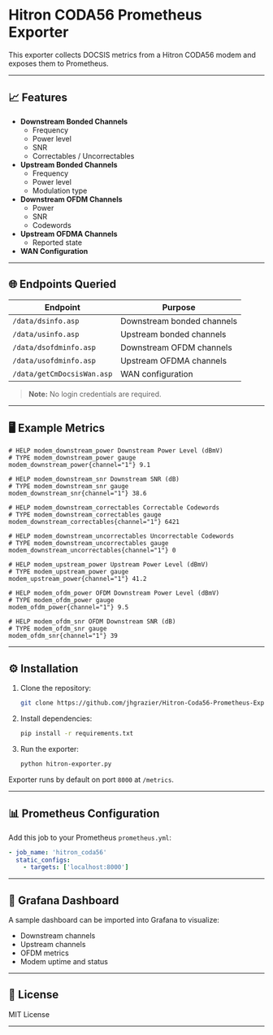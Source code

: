 # Hitron CODA56 Prometheus Exporter

This exporter collects DOCSIS metrics from a Hitron CODA56 modem and exposes them to Prometheus.

---

## 📈 Features

- **Downstream Bonded Channels**
  - Frequency
  - Power level
  - SNR
  - Correctables / Uncorrectables
- **Upstream Bonded Channels**
  - Frequency
  - Power level
  - Modulation type
- **Downstream OFDM Channels**
  - Power
  - SNR
  - Codewords
- **Upstream OFDMA Channels**
  - Reported state
- **WAN Configuration**

---

## 🌐 Endpoints Queried

| Endpoint                        | Purpose                         |
|---------------------------------|---------------------------------|
| `/data/dsinfo.asp`              | Downstream bonded channels      |
| `/data/usinfo.asp`              | Upstream bonded channels        |
| `/data/dsofdminfo.asp`          | Downstream OFDM channels        |
| `/data/usofdminfo.asp`          | Upstream OFDMA channels         |
| `/data/getCmDocsisWan.asp`      | WAN configuration               |

> **Note:** No login credentials are required.

---

## 🖥️ Example Metrics

```
# HELP modem_downstream_power Downstream Power Level (dBmV)
# TYPE modem_downstream_power gauge
modem_downstream_power{channel="1"} 9.1

# HELP modem_downstream_snr Downstream SNR (dB)
# TYPE modem_downstream_snr gauge
modem_downstream_snr{channel="1"} 38.6

# HELP modem_downstream_correctables Correctable Codewords
# TYPE modem_downstream_correctables gauge
modem_downstream_correctables{channel="1"} 6421

# HELP modem_downstream_uncorrectables Uncorrectable Codewords
# TYPE modem_downstream_uncorrectables gauge
modem_downstream_uncorrectables{channel="1"} 0

# HELP modem_upstream_power Upstream Power Level (dBmV)
# TYPE modem_upstream_power gauge
modem_upstream_power{channel="1"} 41.2

# HELP modem_ofdm_power OFDM Downstream Power Level (dBmV)
# TYPE modem_ofdm_power gauge
modem_ofdm_power{channel="1"} 9.5

# HELP modem_ofdm_snr OFDM Downstream SNR (dB)
# TYPE modem_ofdm_snr gauge
modem_ofdm_snr{channel="1"} 39
```

---

## ⚙️ Installation

1. Clone the repository:

   ```bash
   git clone https://github.com/jhgrazier/Hitron-Coda56-Prometheus-Exporter.git
   ```

2. Install dependencies:

   ```bash
   pip install -r requirements.txt
   ```

3. Run the exporter:

   ```bash
   python hitron-exporter.py
   ```

Exporter runs by default on port `8000` at `/metrics`.

---

## 📊 Prometheus Configuration

Add this job to your Prometheus `prometheus.yml`:

```yaml
- job_name: 'hitron_coda56'
  static_configs:
    - targets: ['localhost:8000']
```

---

## 🧭 Grafana Dashboard

A sample dashboard can be imported into Grafana to visualize:

- Downstream channels
- Upstream channels
- OFDM metrics
- Modem uptime and status

---

## 🔑 License

MIT License

---